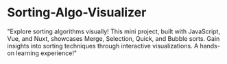 # Sorting-Algo-Visualizer
"Explore sorting algorithms visually! This mini project, built with JavaScript, Vue, and Nuxt, showcases Merge, Selection, Quick, and Bubble sorts. Gain insights into sorting techniques through interactive visualizations. A hands-on learning experience!"
